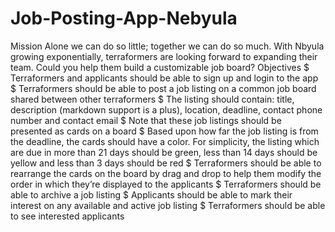 # Job-Posting-App-Nebyula
Mission Alone we can do so little; together we can do so much. With Nbyula growing exponentially, terraformers are looking forward to expanding their team. Could you help them build a customizable job board? Objectives $ Terraformers and applicants should be able to sign up and login to the app $ Terraformers should be able to post a job listing on a common job board shared between other terraformers $ The listing should contain: title, description (markdown support is a plus), location, deadline, contact phone number and contact email $ Note that these job listings should be presented as cards on a board $ Based upon how far the job listing is from the deadline, the cards should have a color. For simplicity, the listing which are due in more than 21 days should be green, less than 14 days should be yellow and less than 3 days should be red $ Terraformers should be able to rearrange the cards on the board by drag and drop to help them modify the order in which they’re displayed to the applicants $ Terraformers should be able to archive a job listing $ Applicants should be able to mark their interest on any available and active job listing $ Terraformers should be able to see interested applicants
